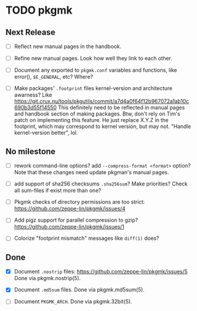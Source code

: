 TODO pkgmk
==========


Next Release
------------

- [ ] Reflect new manual pages in the handbook.

- [ ] Refine new manual pages.  Look how well they link to each other.

- [ ] Document any exported to `pkgmk.conf` variables and functions,
  like error(), `$E_GENERAL`, etc? Where?

- [ ] Make packages' `.footprint` files kernel-version and
  architecture awarness?
  Like
  https://git.crux.nu/tools/pkgutils/commit/a7d4a0f64f12b967072a1ab10c690b3d55f14550
  This definitely need to be reflected in manual pages and handbook
  section of making packages.  Btw, don't rely on Tim's patch on
  implementing this feature.  He just replace X.Y.Z in the footprint,
  which may correspond to kernel version, but may not.  "Handle
  kernel-version better", lol.

No milestone
------------

- [ ] rework command-line options? add `--compress-format <format>`
  option?  Note that these changes need update pkgman's manual pages.

- [ ] add support of sha256 checksums `.sha256sum`?  Make priorities?
  Check all sum-files if exist more than one?

- [ ] Pkgmk checks of directory permissions are too strict:
  https://github.com/zeppe-lin/pkgmk/issues/4

- [ ] Add pigz support for parallel compression to gzip?
  https://github.com/zeppe-lin/pkgmk/issues/1

- [ ] Colorize "footprint mismatch" messages like `diff(1)` does?

Done
----

- [x] Document `.nostrip` files:
  https://github.com/zeppe-lin/pkgmk/issues/5
  Done via pkgmk.nostrip(5).

- [x] Document `.md5sum` files.
  Done via pkgmk.md5sum(5).

- [ ] Document `PKGMK_ARCH`.
  Done via pkgmk.32bit(5).
